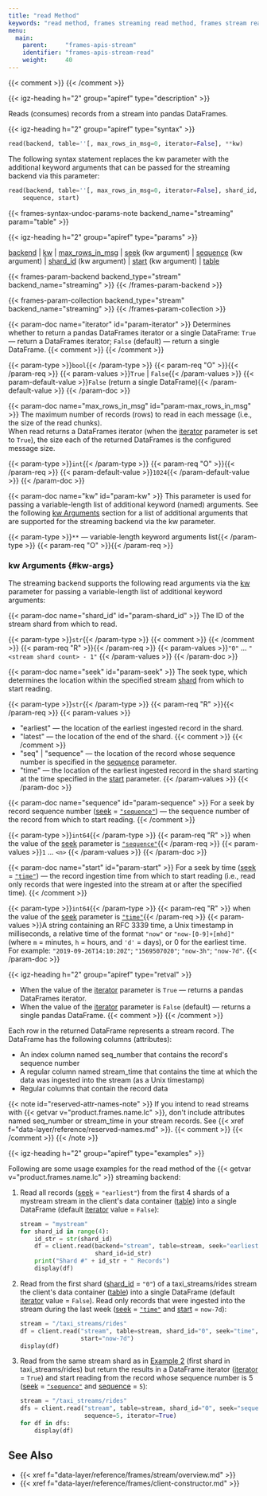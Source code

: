 ```yaml
---
title: "read Method"
keywords: "read method, frames streaming read method, frames stream read method, frames read, frames streaming read, frames stream read, frames client read, frames client streaming read, frames client stream read, streaming backend, frames read reference, frames streaming read reference, frames stream read reference, stream consumption, data consumption, records consumption, stream records, backend, kw, max_rows_in_msg, seek, table"
menu:
  main:
    parent:     "frames-apis-stream"
    identifier: "frames-apis-stream-read"
    weight:     40
---
```

{{< comment >}}<!-- [c-ext-ref-frames] [InfInfo] (sharonl) This page is
  referenced from the v3io/frames README file. -->
{{< /comment >}}

<!-- //////////////////////////////////////// -->
{{< igz-heading h="2" group="apiref" type="description" >}}

Reads (consumes) records from a stream into pandas DataFrames.

<!-- //////////////////////////////////////// -->
{{< igz-heading h="2" group="apiref" type="syntax" >}}

```python
read(backend, table=''[, max_rows_in_msg=0, iterator=False], **kw)
```

The following syntax statement replaces the <paramname>kw</paramname> parameter with the additional keyword arguments that can be passed for the streaming backend via this parameter:
```python
read(backend, table=''[, max_rows_in_msg=0, iterator=False], shard_id, seek,
    sequence, start)
```

{{< frames-syntax-undoc-params-note backend_name="streaming" param="table" >}}

<!-- //////////////////////////////////////// -->
{{< igz-heading h="2" group="apiref" type="params" >}}

[<paramname>backend</paramname>](#param-backend) |
[<paramname>kw</paramname>](#param-kw) |
[<paramname>max_rows_in_msg</paramname>](#param-max_rows_in_msg) |
[<paramname>seek</paramname>](#param-seek) (<paramname>kw</paramname> argument) |
[<paramname>sequence</paramname>](#param-sequence) (<paramname>kw</paramname> argument) |
[<paramname>shard_id</paramname>](#param-shard_id) (<paramname>kw</paramname> argument) |
[<paramname>start</paramname>](#param-start) (<paramname>kw</paramname> argument) |
[<paramname>table</paramname>](#param-table)

<dl>
  <!-- backend -->
  {{< frames-param-backend backend_type="stream" backend_name="streaming" >}}
  {{< /frames-param-backend >}}

  <!-- table -->
  {{< frames-param-collection backend_type="stream" backend_name="streaming" >}}
  {{< /frames-param-collection >}}

  <!-- iterator  -->
  {{< param-doc name="iterator" id="param-iterator" >}}
  Determines whether to return a pandas DataFrames iterator or a single DataFrame:
  `True` &mdash; return a DataFrames iterator; `False` (default) &mdash; return a single DataFrame.
  {{< comment >}}<!-- [ci-bullets-in-param-doc-desc] [InfraInfo] (sharonl) I
    didn't use a bulleted list because the bullets seem to be part of a single
    list with the param-xxx bullets below. -->
  {{< /comment >}}

  {{< param-type >}}`bool`{{< /param-type >}}
  {{< param-req "O" >}}{{< /param-req >}}
  {{< param-values >}}`True` | `False`{{< /param-values >}}
  {{< param-default-value >}}`False` (return a single DataFrame){{< /param-default-value >}}
  {{< /param-doc >}}

  <!-- max_rows_in_msg -->
  {{< param-doc name="max_rows_in_msg" id="param-max_rows_in_msg" >}}
  The maximum number of records (rows) to read in each message (i.e., the size of the read chunks).
  <br/>
  When <func>read</func> returns a DataFrames iterator (when the [<paramname>iterator</paramname>](#param-iterator) parameter is set to `True`), the size each of the returned DataFrames is the configured message size.

  {{< param-type >}}`int`{{< /param-type >}}
  {{< param-req "O" >}}{{< /param-req >}}
  {{< param-default-value >}}`1024`{{< /param-default-value >}}
  {{< /param-doc >}}

  <!-- kw -->
  {{< param-doc name="kw" id="param-kw" >}}
  This parameter is used for passing a variable-length list of additional keyword (named) arguments.
  See the following [kw Arguments](#kw-args) section for a list of additional arguments that are supported for the streaming backend via the <paramname>kw</paramname> parameter.
 
  {{< param-type >}}`**` &mdash; variable-length keyword arguments list{{< /param-type >}}
  {{< param-req "O" >}}{{< /param-req >}}
</dl>

<!-- ---------------------------------------- -->
### kw Arguments {#kw-args}

The streaming backend supports the following <func>read</func> arguments via the [<paramname>kw</paramname>](#param-kw) parameter for passing a variable-length list of additional keyword arguments:

<dl>
  <!-- shard_id -->
  {{< param-doc name="shard_id" id="param-shard_id" >}}
  The ID of the stream shard from which to read.<br/>

  {{< param-type >}}`str`{{< /param-type >}}
    {{< comment >}}<!-- [c-frames-read-stream-shard_id-type] [IntInfo]
      (sharonl) (5.12.19) Tal confirmed that it would make more sense if the
      parameter type was an integer (int64/int). I added this to my list of
      suggested Frames API improvements. -->
    {{< /comment >}}
  {{< param-req "R" >}}{{< /param-req >}}
  {{< param-values >}}`"0"` ... `"<stream shard count> - 1"`
  {{< /param-values >}}
  {{< /param-doc >}}

  <!-- seek -->
  {{< param-doc name="seek" id="param-seek" >}}
  The seek type, which determines the location within the specified stream [shard](#param-shard_id) from which to start reading.

  {{< param-type >}}`str`{{< /param-type >}}
  {{< param-req "R" >}}{{< /param-req >}}
  {{< param-values >}}

  - <a id="seek-type-earliest"></a><def>"earliest"</def> &mdash; the location of the earliest ingested record in the shard.
  - <a id="seek-type-latest"></a><def>"latest"</def> &mdash; the location of the end of the shard.
      {{< comment >}}<!-- [IntInfo] (sharonl) (5.12.19) The code also supports
        a `"late"` string but I decided not to document it. See the v3io/frames
        backends/stream/reader.go file. (It also wasn't documented in the
        Frames GitHub README, which did document both `"seq"` and
        `"sequence"`.) -->
      {{< /comment >}}
  - <a id="seek-type-sequence"></a><def>"seq" | "sequence"</def> &mdash; the location of the record whose sequence number is specified in the [<paramname>sequence</paramname>](#param-sequence) parameter.
  - <a id="seek-type-time"></a><def>"time"</def> &mdash; the location of the earliest ingested record in the shard starting at the time specified in the [<paramname>start</paramname>](#param-start) parameter.
  {{< /param-values >}}
  {{< /param-doc >}}

  <!-- sequence -->
  {{< param-doc name="sequence" id="param-sequence" >}}
  For a seek by record sequence number ([<paramname>seek</paramname>](#param-seek) = [`"sequence"`](#seek-type-sequence)) &mdash; the sequence number of the record from which to start reading.
  {{< /comment >}}

  {{< param-type >}}`int64`{{< /param-type >}}
  {{< param-req "R" >}} when the value of the [<paramname>seek</paramname>](#param-seek) parameter is [`"sequence"`](#seek-type-sequence){{< /param-req >}}
  {{< param-values >}}`1` ... `<n>`
  {{< /param-values >}}
  {{< /param-doc >}}

  <!-- start -->
  {{< param-doc name="start" id="param-start" >}}
  For a seek by time ([<paramname>seek</paramname>](#param-seek) = [`"time"`](#seek-type-time)) &mdash; the record ingestion time from which to start reading (i.e., read only records that were ingested into the stream at or after the specified time).
  {{< /comment >}}

  {{< param-type >}}`int64`{{< /param-type >}}
  {{< param-req "R" >}} when the value of the [<paramname>seek</paramname>](#param-seek) parameter is [`"time"`](#seek-type-time){{< /param-req >}}
  {{< param-values >}}A string containing an RFC 3339 time, a Unix timestamp in milliseconds, a relative time of the format `"now"` or `"now-[0-9]+[mhd]"` (where `m` = minutes, `h` = hours, and `'d'` = days), or 0 for the earliest time.
  For example: `"2019-09-26T14:10:20Z"`; `"1569507020"`; `"now-3h"`; `"now-7d"`.
  {{< /param-doc >}}
</dl>

<!-- //////////////////////////////////////// -->
{{< igz-heading h="2" group="apiref" type="retval" >}}

- When the value of the [<paramname>iterator</paramname>](#param-iterator) parameter is `True` &mdash; returns a pandas DataFrames iterator.
- When the value of the [<paramname>iterator</paramname>](#param-iterator) parameter is `False` (default) &mdash; returns a single pandas DataFrame.
{{< comment >}}<!-- [c-frames-read-df-labels] [IntInfo] See info in
  frames/tsdb/read.md regarding the returned `labels` metadata
  column and why it's currently undocumented. -->
{{< /comment >}}

Each row in the returned DataFrame represents a stream record.
The DataFrame has the following columns (attributes):

- An index column named <attr>seq_number</attr> that contains the record's sequence number
- A regular column named <attr>stream_time</attr> that contains the time at which the data was ingested into the stream (as a Unix timestamp)
- Regular columns that contain the record data

{{< note id="reserved-attr-names-note" >}}
If you intend to read streams with {{< getvar v="product.frames.name.lc" >}}, don't include attributes named <attr>seq_number</attr> or <attr>stream_time</attr> in your stream records.
See {{< xref f="data-layer/reference/reserved-names.md" >}}.
{{< comment >}}<!-- [c-reserved-attr-names-frames-stream] [IntInfo] (sharonl)
  I added the note in consultation with Tal, after I found that if you include
  a regular `seq_number` or `stream_time` column in the `write` DF and then
  read it with the Frames `read` method, there's no error but the DF returned
  by `read` has only the "auto generated" columns and not the ingested ones.
-->
{{< /comment >}}
{{< /note >}}

<!-- //////////////////////////////////////// -->
{{< igz-heading h="2" group="apiref" type="examples" >}}

Following are some usage examples for the <func>read</func> method of the {{< getvar v="product.frames.name.lc" >}} streaming backend:

1. <a id="example-basic-seek-earliest-multi-shards-ret-single-df"></a>Read all records ([<paramname>seek</paramname>](#param-seek) = `"earliest"`) from the first 4 shards of a <path>mystream</path> stream in the client's data container ([<paramname>table</paramname>](#param-table)) into a single DataFrame (default [<paramname>iterator</paramname>](#param-iterator) value = `False`):
    ```python
    stream = "mystream"
    for shard_id in range(4):
        id_str = str(shard_id)
        df = client.read(backend="stream", table=stream, seek="earliest",
                         shard_id=id_str)
        print("Shard #" + id_str + " Records")
        display(df)
    ```

2. <a id="example-seek-start-time-ret-single-df"></a>Read from the first shard ([<paramname>shard_id</paramname>](#param-shard_id) = `"0"`) of a <path>taxi_streams/rides</path> stream the client's data container ([<paramname>table</paramname>](#param-table)) into a single DataFrame (default [<paramname>iterator</paramname>](#param-iterator) value = `False`).
    Read only records that were ingested into the stream during the last week ([<paramname>seek</paramname>](#param-seek) = [`"time"`](#seek-type-time) and [<paramname>start</paramname>](#param-start) = `now-7d`):
    ```python
    stream = "/taxi_streams/rides"
    df = client.read("stream", table=stream, shard_id="0", seek="time",
                     start="now-7d")
    display(df)
    ```

3. <a id="example-seek-record-sequence-num-ret-df-iter"></a>Read from the same stream shard as in [Example 2](#example-seek-start-time-ret-single-df) (first shard in <path>taxi_streams/rides</path>) but return the results in a DataFrame iterator ([<paramname>iterator</paramname>](#param-iterator) = `True`) and start reading from the record whose sequence number is 5 ([<paramname>seek</paramname>](#param-seek) = [`"sequence"`](#seek-type-sequence) and [<paramname>sequence</paramname>](#param-sequence) = `5`):
    ```python
    stream = "/taxi_streams/rides"
    dfs = client.read("stream", table=stream, shard_id="0", seek="sequence",
                      sequence=5, iterator=True)
    for df in dfs:
        display(df)
    ```

<!-- //////////////////////////////////////// -->
## See Also

- {{< xref f="data-layer/reference/frames/stream/overview.md" >}}
- {{< xref f="data-layer/reference/frames/client-constructor.md" >}}

